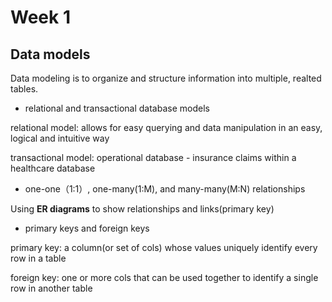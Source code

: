 # Week 1
## Data models
Data modeling is to organize and structure information into multiple, realted tables.

- relational and transactional database models

relational model: allows for easy querying and data manipulation in an easy, logical and intuitive way

transactional model: operational database - insurance claims within a healthcare database

- one-one（1:1）, one-many(1:M), and many-many(M:N) relationships

Using __ER diagrams__ to show relationships and links(primary key)

- primary keys and foreign keys

primary key: a column(or set of cols) whose values uniquely identify every row in a table

foreign key: one or more cols that can be used together to identify a single row in another table
